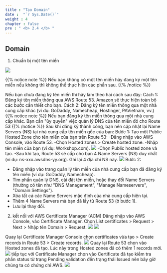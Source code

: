 ```yaml
---
title : "Tạo Domain"
date :  "`r Sys.Date()`" 
weight : 4
chapter : false
pre : " <b> 2.4 </b> "
---
```



## Domain
1. Chuẩn bị một tên miền 

![](/images/images/5/imageroute1.png?featherlight=false&width=90pc)

{{% notice note %}}
Nếu bạn không có một tên miền hãy đang ký một tên miền nếu không thì không thể thực hiện các phần sau.
{{% /notice %}}

Nếu bạn chưa đang ký tên miền thì hãy làm theo hai cách sau đây:
Cách 1: Đăng ký tên miền thông qua AWS Route 53. Amazon sẽ thực hiện toàn bộ các bước cần thiết cho bạn.
Cách 2: Đăng ký tên miền thông qua một nhà cung cấp khác (ví dụ: GoDaddy, Namecheap, Hostinger, PAVietnam, vv.)
{{% notice note %}}
Nếu bạn đăng ký tên miền thông qua một nhà cung cấp khác. Bạn cần "ủy quyền" việc quản lý DNS của tên miền đó cho Route 53
{{% /notice %}}
Sau khi đăng ký thành công, bạn nên cập nhật lại Name Servers (NS) tại nhà cung cấp tên miền gốc của bạn:
Bước 1: Tạo một Public Hosted Zone cho tên miền của bạn trên Route 53:
-Đăng nhập vào AWS Console, vào Route 53.
-Chọn Hosted zones > Create hosted zone.
-Nhập tên miền của bạn (ví dụ: Workshop.com).
![](/images/images/5/Domain3.png?featherlight=false&width=90pc)
-Chọn Public hosted zone và tạo.
-Sau khi tạo, Route 53 sẽ cấp cho bạn 4 Name Servers (NS) duy nhất (ví dụ: ns-xxx.awsdns-yy.org). Ghi lại 4 địa chỉ NS này.
![](/images/images/5/Domain4.png?featherlight=false&width=90pc)
Bước 2:
- Đăng nhập vào trang quản lý tên miền của nhà cung cấp bạn đã đăng ký tên miền (ví dụ: GoDaddy, Namecheap).
- Tìm phần quản lý DNS, cài đặt tên miền, hoặc thay đổi Name Servers (thường có tên như "DNS Management", "Manage Nameservers", "Domain Settings").
- Xóa tất cả các Name Servers mặc định của nhà cung cấp hiện tại.
- Thêm 4 Name Servers mà bạn đã lấy từ Route 53 (ở bước 1).
- Lưu lại thay đổi.
2. kết nối với AWS Certificate Manager (ACM)
Đăng nhập vào AWS Console, vào Certificate Manager.
Chọn List certificates > Request > Next > Nhập tên Domain > Request.
![](/images/images/5/Domain5.png?featherlight=false&width=90pc)
![](/images/images/5/Domain6.png?featherlight=false&width=90pc)

Quay lại Certificate Manager Console chọn certificates vừa tạo > Create records in Route 53 > Create records.
![](/images/images/5/Domain7.png?featherlight=false&width=90pc)
Quay lại Route 53 chọn vào Hosted zones đã tạo. Lúc này trong Hosted zones đã có thêm 1 records mới.
![](/images/images/5/Domain8.png?featherlight=false&width=90pc)
tiếp tục với Certificate Manager chọn vào Certificate đã tạo kiểm tra phần status từ trạng Pending validation
đến trạng thái Issued nên bây giờ chúng ta có chứng chỉ AWS.
![](/images/images/5/Domain9.png?featherlight=false&width=90pc)